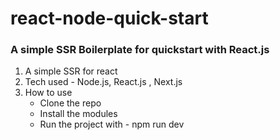# react-node-quick-start
<h3>A simple SSR Boilerplate for quickstart with React.js</h3> 

1. A simple SSR for react
2. Tech used - Node.js, React.js , Next.js 
3. How to use 
    - Clone the repo 
    - Install the modules
    - Run the project with - npm run dev
